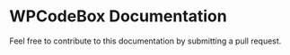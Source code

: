 # WPCodeBox Documentation

Feel free to contribute to this documentation by submitting a pull request.